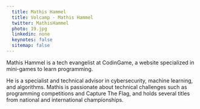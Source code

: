 ```yaml
---
  title: Mathis Hammel
  title: Volcamp - Mathis Hammel
  twitter: MathisHammel
  photo: 19.jpg
  linkedin: none
  keynotes: false
  sitemap: false
---
```

Mathis Hammel is a tech evangelist at CodinGame, a website specialized in mini-games to learn programming.

He is a specialist and technical advisor in cybersecurity, machine learning, and algorithms. Mathis is passionate about technical challenges such as programming competitions and Capture The Flag, and holds several titles from national and international championships.

